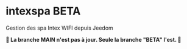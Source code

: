 # intexspa BETA
Gestion des spa Intex WIFI depuis Jeedom

__🛑 La branche MAIN n'est pas à jour. Seule la branche "BETA" l'est. 🛑__
